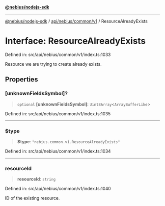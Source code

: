 [**@nebius/nodejs-sdk**](../../../../../README.md)

***

[@nebius/nodejs-sdk](../../../../../README.md) / [api/nebius/common/v1](../README.md) / ResourceAlreadyExists

# Interface: ResourceAlreadyExists

Defined in: src/api/nebius/common/v1/index.ts:1033

Resource we are trying to create already exists.

## Properties

### \[unknownFieldsSymbol\]?

> `optional` **\[unknownFieldsSymbol\]**: `Uint8Array`\<`ArrayBufferLike`\>

Defined in: src/api/nebius/common/v1/index.ts:1035

***

### $type

> **$type**: `"nebius.common.v1.ResourceAlreadyExists"`

Defined in: src/api/nebius/common/v1/index.ts:1034

***

### resourceId

> **resourceId**: `string`

Defined in: src/api/nebius/common/v1/index.ts:1040

ID of the existing resource.
